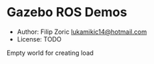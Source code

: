 # Gazebo ROS Demos

* Author: Filip Zoric <lukamikic14@hotmail.com>
* License: TODO

Empty world for creating load



